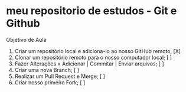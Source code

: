 # meu repositorio de estudos - Git e Github
Objetivo de Aula
1. Criar um repositório local e adiciona-lo ao nosso GitHub remoto; [X]
2. Clonar um repositório remoto para o nosso computador
local; [ ]
3. Fazer Alterações » Adicionar | Commitar | Enviar
arquivos; [ ]
4. Criar uma nova Branch; [ ]
5. Realizar um Pull Request e Merge; [ ]
6. Criar nosso primeiro Fork; [ ]